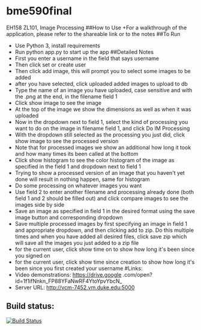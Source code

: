 # bme590final
EH158 ZL101, Image Processing
##How to Use
+For a walkthrough of the application, please refer to the shareable link or 
to the notes
##To Run
+ Use Python 3, install requirements
+ Run python app.py to start up the app
##Detailed Notes
+ First you enter a username in the field that says username
+ Then click set or create user
+ Then click add image, this will prompt you to select some images to be added
+ after you have selected, click uploaded added images to upload to db
+ Type the name of an image you have uploaded, case sensitive and with the .png at the end, in the filename field 1
+ Click show image to see the image
+ At the top of the image we show the dimensions as well as when it was uploaded
+ Now in the dropdown next to field 1, select the kind of processing you want to do on the image in filename field 1, and click Do IM Processing
+ With the dropdown still selected as the processing you just did, click show image to see the processed version
+ Note that for processed images we show an additional how long it took and how many times its been called at the bottom
+ Click show histogram to see the color histogram of the image as specified in the field 1 and dropdown next to field 1
+ Trying to show a processed version of an image that you haven't yet done will result in nothing happen, same for histogram
+ Do some processing on whatever images you want
+ Use field 2 to enter another filename and processing already done (both field 1 and 2 should be filled out) and click compare images to see the images side by side
+ Save an image as specified in field 1 in the desired format using the save image button and corresponding dropdown
+ Save multiple processed images by first specifying an image in field 1 and appropriate dropdown, and then clicking add to zip. Do this multiple times and when you have added all desired files, click save zip which will save all the images you just added to a zip file
+ for the current user, click show time on to show how long it's been since you signed on
+ for the current user, click show time since creation to show how long it's been since you first created your username
#Links:
+ Video demonstrations: https://drive.google
.com/open?id=1f1ifNnkn_FP88YFaNwRF4YtoYpvYbcN_
+ Server URL: http://vcm-7452.vm.duke.edu:5000
## Build status:

[![Build Status](https://travis-ci.org/zl101bme590final.svg?branch=master)](https://travis-ci.org/zl101/bme590final)
